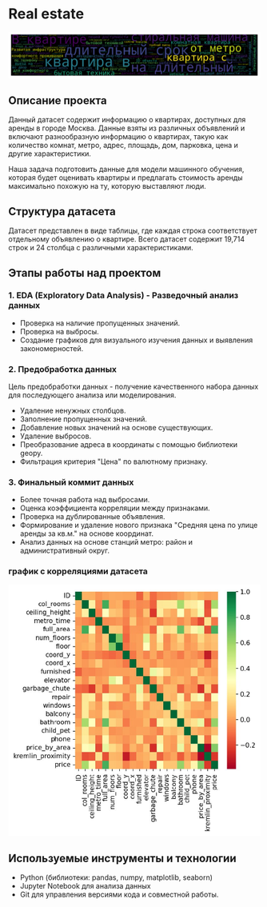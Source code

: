 # Real estate
![name](png/5.png)

## Описание проекта

Данный датасет содержит информацию о квартирах, доступных для аренды в городе Москва. Данные взяты из различных объявлений и включают разнообразную информацию о квартирах, такую как количество комнат, метро, адрес, площадь, дом, парковка, цена и другие характеристики.

Наша задача подготовить данные для модели машинного обучения, которая будет оценивать квартиры и предлагать стоимость аренды максимально похожую на ту, которую выставляют люди.

## Структура датасета

Датасет представлен в виде таблицы, где каждая строка соответствует отдельному объявлению о квартире. Всего датасет содержит 19,714 строк и 24 столбца с различными характеристиками.

## Этапы работы над проектом

### 1. EDA (Exploratory Data Analysis) - Разведочный анализ данных

- Проверка на наличие пропущенных значений.
- Проверка на выбросы.
- Создание графиков для визуального изучения данных и выявления закономерностей.

### 2. Предобработка данных

Цель предобработки данных - получение качественного набора данных для последующего анализа или моделирования.

- Удаление ненужных столбцов.
- Заполнение пропущенных значений.
- Добавление новых значений на основе существующих.
- Удаление выбросов.
- Преобразование адреса в координаты с помощью библиотеки geopy.
- Фильтрация критерия "Цена" по валютному признаку.

### 3. Финальный коммит данных

- Более точная работа над выбросами.
- Оценка коэффициента корреляции между признаками.
- Проверка на дублированные объявления.
- Формирование и удаление нового признака "Средняя цена по улице аренды за кв.м." на основе координат.
- Анализ данных на основе станций метро: район и административный округ.

### график с корреляциями датасета
![name](png/6.jpeg)

## Используемые инструменты и технологии

- Python (библиотеки: pandas, numpy, matplotlib, seaborn)
- Jupyter Notebook для анализа данных
- Git для управления версиями кода и совместной работы.

